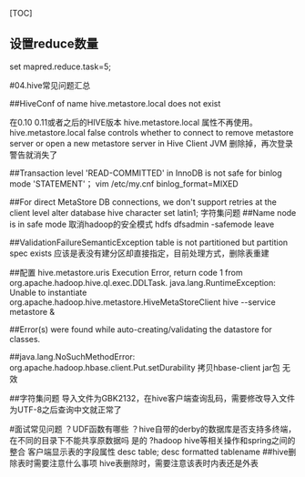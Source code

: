 [TOC]

## 设置reduce数量
set mapred.reduce.task=5;

#04.hive常见问题汇总

##HiveConf of name hive.metastore.local does not exist

在0.10  0.11或者之后的HIVE版本 hive.metastore.local 属性不再使用。
 <property>
 <name>hive.metastore.local</name>
  <value>false</value>
  <description>controls whether to connect to remove metastore server or open a new metastore server in Hive Client JVM</description>
</property>
删除掉，再次登录警告就消失了

##Transaction level 'READ-COMMITTED' in InnoDB is not safe for binlog mode 'STATEMENT'；
vim /etc/my.cnf
binlog_format=MIXED

##For direct MetaStore DB connections, we don't support retries at the client level
alter database hive character set latin1; 字符集问题
##Name node is in safe mode 
取消hadoop的安全模式
hdfs dfsadmin -safemode leave

##ValidationFailureSemanticException table is not partitioned but partition spec exists
应该是表没有建分区却直接指定，目前处理方式，删除表重建

##配置 hive.metastore.uris Execution Error, return code 1 from org.apache.hadoop.hive.ql.exec.DDLTask. java.lang.RuntimeException: Unable to instantiate    org.apache.hadoop.hive.metastore.HiveMetaStoreClient
hive  --service metastore &

##Error(s) were found while auto-creating/validating the datastore for classes.

##java.lang.NoSuchMethodError: org.apache.hadoop.hbase.client.Put.setDurability
拷贝hbase-client jar包 无效

##字符集问题
导入文件为GBK2132，在hive客户端查询乱码，需要修改导入文件为UTF-8之后查询中文就正常了

#面试常见问题
？UDF函数有哪些
？hive自带的derby的数据库是否支持多终端，在不同的目录下不能共享原数据吗 是的
?hadoop hive等相关操作和spring之间的整合
客户端显示表的字段属性  desc  table; desc formatted tablename
##hive删除表时需要注意什么事项
hive表删除时，需要注意该表时内表还是外表
